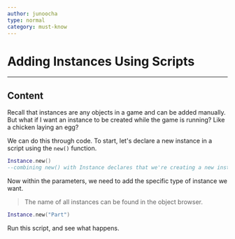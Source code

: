 ```yaml
---
author: junoocha
type: normal
category: must-know
---
```


# Adding Instances Using Scripts

---

## Content

Recall that instances are any objects in a game and can be added manually. But what if I want an instance to be created while the game is running? Like a chicken laying an egg? 

We can do this through code. To start, let's declare a new instance in a script using the `new()` function. 

```lua
Instance.new()
--combining new() with Instance declares that we're creating a new instance
```

Now within the parameters, we need to add the specific type of instance we want.

> The name of all instances can be found in the object browser.

```lua
Instance.new("Part")
```

Run this script, and see what happens.
